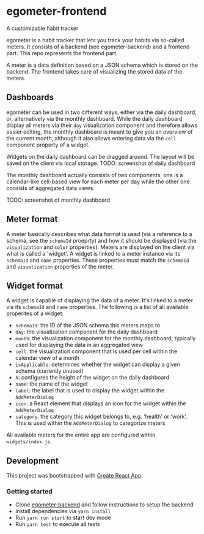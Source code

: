 # egometer-frontend

A customizable habit tracker

egometer is a habit tracker that lets you track your habits via so-called meters.
It consists of a backend (see egometer-backend) and a frontend part.
This repo represents the frontend part.

A meter is a data definition based on a JSON schema which is stored on the backend.
The frontend takes care of visualizing the stored data of the meters.

## Dashboards

egometer can be used in two different ways, either via the daily dashboard, or, alternatively via the monthly dashboard.
While the daily dashboard display all meters via their `day` visualization component and therefore allows easier editing,
the monthly dashboard is meant to give you an overview of the current month, although it also allows entering data via the `cell`
component property of a widget.

Widgets on the daily dashboard can be dragged around. The layout will be saved on the client via local storage.
TODO: screenshot of daily dashboard

The monthly dashboard actually consists of two components, one is a calendar-like cell-based view for each meter per day while
the other one consists of aggregated data views.

TODO: screenshot of monthly dashboard

## Meter format

A meter basically describes what data format is used (via a reference to a schema, see the `schemaId` proeprty) and how it should be displayed (via the `visualization` and `color` properties).
Meters are displayed on the client via what is called a 'widget'. A widget is linked to a meter instance via its `schemaId` and `name` properties. These properties must match the `schemaId` and `visualization` properties of the meter.

## Widget format

A widget is capable of displaying the data of a meter. It's linked to a meter via its `schemaId` and `name` properties.
The following is a list of all available properites of a widget:

- `schemaId`: the ID of the JSON schema this meters maps to
- `day`: the visualization component for the daily dashboard
- `month`: the visualization component for the monthly dashboard; typically used for displaying the data in an aggregated view
- `cell`: the visualization component that is used per cell within the calendar view of a month
- `isApplicable`: determines whether the widget can display a given schema (currently unused)
- `h`: configures the height of the widget on the daily dashboard
- `name`: the name of the widget
- `label`: the label that is used to display the widget within the `AddMeterDialog`
- `icon`: a React element that displays an icon for the widget within the `AddMeterDialog`
- `category`: the category this widget belongs to, e.g. 'health' or 'work'. This is used within the `AddMeterDialog` to categorize meters

All available meters for the entire app are configured within `widgets/index.js`.

## Development

This project was bootstrapped with [Create React App](https://github.com/facebookincubator/create-react-app).

### Getting started

- Clone [egometer-backend](https://https://github.com/edgarmueller/egometer-backend)
  and follow instructions to setup the backend
- Install dependencies via `yarn install`
- Run `yarn run start` to start dev mode
- Run `yarn test` to execute all tests